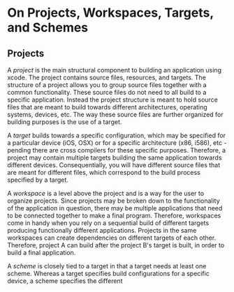 # On Projects, Workspaces, Targets, and Schemes
## Projects
A *project* is the main structural component to building an application using xcode. The project contains source files, resources, and targets. The structure of a project allows you to group source files together with a common functionality. These source files do not need to all build to a specific application. Instead the project structure is meant to hold source files that are meant to build towards different architectures, operating systems, devices, etc. The way these source files are further organized for building purposes is the use of a target.

A *target* builds towards a specific configuration, which may be specified for a particular device (iOS, OSX) or for a specific architecture (x86, i586), etc - pending there are cross compilers for these specific purposes. Therefore, a project may contain multiple targets building the same application towards different devices. Consequentially, you will have different source files that are meant for different files, which correspond to the build process specified by a target. 

A *workspace* is a level above the project and is a way for the user to organize projects. Since projects may be broken down to the functionality of the application in question, there may be multiple applications that need to be connected together to make a final program. Therefore, workspaces come in handy when you rely on a sequential build of different targets producing functionally different applications. Projects in the same workspaces can create dependencies on different targets of each other. Therefore, project A can build after the project B's target is built, in order to build a final application.

A *scheme* is closely tied to a target in that a target needs at least one scheme. Whereas a target specifies build configurations for a specific device, a scheme specifies the different  

